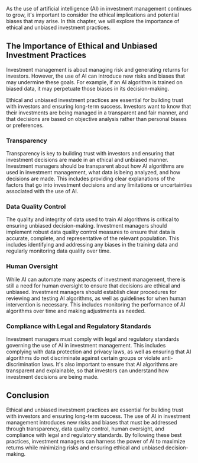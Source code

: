 
As the use of artificial intelligence (AI) in investment management continues to grow, it's important to consider the ethical implications and potential biases that may arise. In this chapter, we will explore the importance of ethical and unbiased investment practices.

The Importance of Ethical and Unbiased Investment Practices
-----------------------------------------------------------

Investment management is about managing risk and generating returns for investors. However, the use of AI can introduce new risks and biases that may undermine these goals. For example, if an AI algorithm is trained on biased data, it may perpetuate those biases in its decision-making.

Ethical and unbiased investment practices are essential for building trust with investors and ensuring long-term success. Investors want to know that their investments are being managed in a transparent and fair manner, and that decisions are based on objective analysis rather than personal biases or preferences.

### Transparency

Transparency is key to building trust with investors and ensuring that investment decisions are made in an ethical and unbiased manner. Investment managers should be transparent about how AI algorithms are used in investment management, what data is being analyzed, and how decisions are made. This includes providing clear explanations of the factors that go into investment decisions and any limitations or uncertainties associated with the use of AI.

### Data Quality Control

The quality and integrity of data used to train AI algorithms is critical to ensuring unbiased decision-making. Investment managers should implement robust data quality control measures to ensure that data is accurate, complete, and representative of the relevant population. This includes identifying and addressing any biases in the training data and regularly monitoring data quality over time.

### Human Oversight

While AI can automate many aspects of investment management, there is still a need for human oversight to ensure that decisions are ethical and unbiased. Investment managers should establish clear procedures for reviewing and testing AI algorithms, as well as guidelines for when human intervention is necessary. This includes monitoring the performance of AI algorithms over time and making adjustments as needed.

### Compliance with Legal and Regulatory Standards

Investment managers must comply with legal and regulatory standards governing the use of AI in investment management. This includes complying with data protection and privacy laws, as well as ensuring that AI algorithms do not discriminate against certain groups or violate anti-discrimination laws. It's also important to ensure that AI algorithms are transparent and explainable, so that investors can understand how investment decisions are being made.

Conclusion
----------

Ethical and unbiased investment practices are essential for building trust with investors and ensuring long-term success. The use of AI in investment management introduces new risks and biases that must be addressed through transparency, data quality control, human oversight, and compliance with legal and regulatory standards. By following these best practices, investment managers can harness the power of AI to maximize returns while minimizing risks and ensuring ethical and unbiased decision-making.
